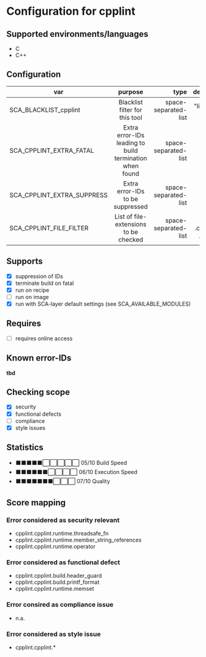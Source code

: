 # Configuration for cpplint

## Supported environments/languages

* C
* C++

## Configuration

| var | purpose | type | default |
| ------------- |:-------------:| -----:| -----:
| SCA_BLACKLIST_cpplint | Blacklist filter for this tool | space-separated-list | "linux-*"
| SCA_CPPLINT_EXTRA_FATAL | Extra error-IDs leading to build termination when found | space-separated-list | ""
| SCA_CPPLINT_EXTRA_SUPPRESS | Extra error-IDs to be suppressed | space-separated-list | ""
| SCA_CPPLINT_FILE_FILTER | List of file-extensions to be checked | space-separated-list | ".c .cpp .h .hpp"

## Supports

* [x] suppression of IDs
* [x] terminate build on fatal
* [x] run on recipe
* [ ] run on image
* [x] run with SCA-layer default settings (see SCA_AVAILABLE_MODULES)

## Requires

* [ ] requires online access

## Known error-IDs

__tbd__

## Checking scope

* [x] security
* [x] functional defects
* [ ] compliance
* [x] style issues

## Statistics

* ⬛⬛⬛⬛⬛⬜⬜⬜⬜⬜ 05/10 Build Speed
* ⬛⬛⬛⬛⬛⬛⬜⬜⬜⬜ 06/10 Execution Speed
* ⬛⬛⬛⬛⬛⬛⬛⬜⬜⬜ 07/10 Quality

## Score mapping

### Error considered as security relevant

* cpplint.cpplint.runtime.threadsafe_fn
* cpplint.cpplint.runtime.member_string_references
* cpplint.cpplint.runtime.operator

### Error considered as functional defect

* cpplint.cpplint.build.header_guard
* cpplint.cpplint.build.printf_format
* cpplint.cpplint.runtime.memset

### Error consired as compliance issue

* n.a.

### Error considered as style issue

* cpplint.cpplint.*

